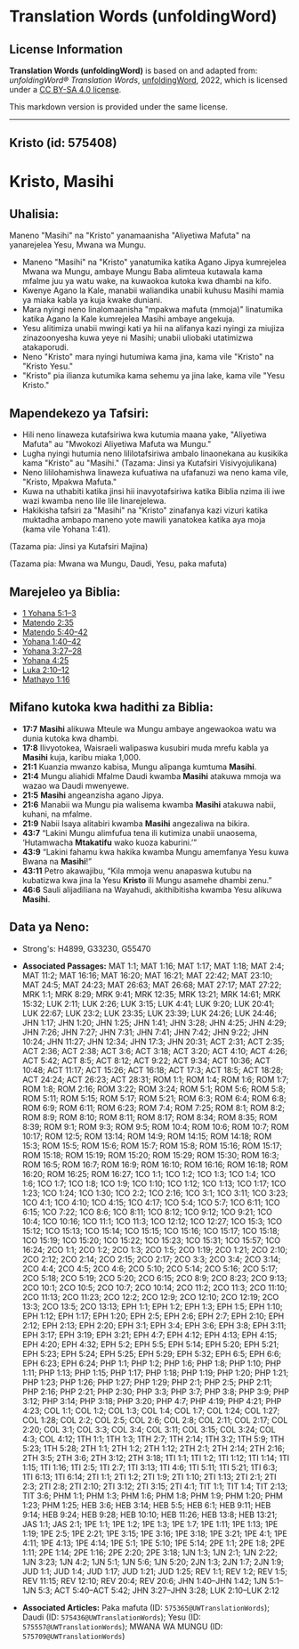 # Translation Words (unfoldingWord)

## License Information

**Translation Words (unfoldingWord)** is based on and adapted from: _unfoldingWord® Translation Words_, [unfoldingWord](https://unfoldingword.org/utw), 2022, which is licensed under a [CC BY-SA 4.0 license](https://creativecommons.org/licenses/by-sa/4.0/legalcode.en).

This markdown version is provided under the same license.



--------------------------------

## Kristo (id: 575408)

Kristo, Masihi
==============

Uhalisia:
---------

Maneno "Masihi" na "Kristo" yanamaanisha "Aliyetiwa Mafuta" na yanarejelea Yesu, Mwana wa Mungu.

* Maneno "Masihi" na "Kristo" yanatumika katika Agano Jipya kumrejelea Mwana wa Mungu, ambaye Mungu Baba alimteua kutawala kama mfalme juu ya watu wake, na kuwaokoa kutoka kwa dhambi na kifo.
* Kwenye Agano la Kale, manabii waliandika unabii kuhusu Masihi mamia ya miaka kabla ya kuja kwake duniani.
* Mara nyingi neno linalomaanisha "mpakwa mafuta (mmoja)" linatumika katika Agano la Kale kumrejelea Masihi ambaye angekuja.
* Yesu alitimiza unabii mwingi kati ya hii na alifanya kazi nyingi za miujiza zinazoonyesha kuwa yeye ni Masihi; unabii uliobaki utatimizwa atakaporudi.
* Neno "Kristo" mara nyingi hutumiwa kama jina, kama vile "Kristo" na "Kristo Yesu."
* "Kristo" pia ilianza kutumika kama sehemu ya jina lake, kama vile "Yesu Kristo."

Mapendekezo ya Tafsiri:
-----------------------

* Hili neno linaweza kutafsiriwa kwa kutumia maana yake, "Aliyetiwa Mafuta" au "Mwokozi Aliyetiwa Mafuta wa Mungu."
* Lugha nyingi hutumia neno lililotafsiriwa ambalo linaonekana au kusikika kama "Kristo" au "Masihi." (Tazama: Jinsi ya Kutafsiri Visivyojulikana)
* Neno lililohamishwa linaweza kufuatiwa na ufafanuzi wa neno kama vile, "Kristo, Mpakwa Mafuta."
* Kuwa na uthabiti katika jinsi hii inavyotafsiriwa katika Biblia nzima ili iwe wazi kwamba neno lile lile linarejelewa.
* Hakikisha tafsiri za "Masihi" na "Kristo" zinafanya kazi vizuri katika muktadha ambapo maneno yote mawili yanatokea katika aya moja (kama vile Yohana 1:41\).

(Tazama pia: Jinsi ya Kutafsiri Majina)

(Tazama pia: Mwana wa Mungu, Daudi, Yesu, paka mafuta)

Marejeleo ya Biblia:
--------------------

* [1 Yohana 5:1–3](https://ref.ly/1John5:1-1John5:3)
* [Matendo 2:35](https://ref.ly/Acts2:35)
* [Matendo 5:40–42](https://ref.ly/Acts5:40-Acts5:42)
* [Yohana 1:40–42](https://ref.ly/John1:40-John1:42)
* [Yohana 3:27–28](https://ref.ly/John3:27-John3:28)
* [Yohana 4:25](https://ref.ly/John4:25)
* [Luka 2:10–12](https://ref.ly/Luke2:10-Luke2:12)
* [Mathayo 1:16](https://ref.ly/Matt1:16)

Mifano kutoka kwa hadithi za Biblia:
------------------------------------

* **17:7** **Masihi** alikuwa Mteule wa Mungu ambaye angewaokoa watu wa dunia kutoka kwa dhambi.
* **17:8** Ilivyotokea, Waisraeli walipaswa kusubiri muda mrefu kabla ya **Masihi** kuja, karibu miaka 1,000\.
* **21:1** Kuanzia mwanzo kabisa, Mungu alipanga kumtuma **Masihi**.
* **21:4** Mungu aliahidi Mfalme Daudi kwamba **Masihi** atakuwa mmoja wa wazao wa Daudi mwenyewe.
* **21:5** **Masihi** angeanzisha agano Jipya.
* **21:6** Manabii wa Mungu pia walisema kwamba **Masihi** atakuwa nabii, kuhani, na mfalme.
* **21:9** Nabii Isaya alitabiri kwamba **Masihi** angezaliwa na bikira.
* **43:7** “Lakini Mungu alimfufua tena ili kutimiza unabii unaosema, ‘Hutamwacha **Mtakatifu** wako kuoza kaburini.’”
* **43:9** “Lakini fahamu kwa hakika kwamba Mungu amemfanya Yesu kuwa Bwana na **Masihi**!”
* **43:11** Petro akawajibu, “Kila mmoja wenu anapaswa kutubu na kubatizwa kwa jina la Yesu **Kristo** ili Mungu asamehe dhambi zenu.”
* **46:6** Sauli alijadiliana na Wayahudi, akithibitisha kwamba Yesu alikuwa **Masihi**.

Data ya Neno:
-------------

* Strong's: H4899, G33230, G55470

* **Associated Passages:** MAT 1:1; MAT 1:16; MAT 1:17; MAT 1:18; MAT 2:4; MAT 11:2; MAT 16:16; MAT 16:20; MAT 16:21; MAT 22:42; MAT 23:10; MAT 24:5; MAT 24:23; MAT 26:63; MAT 26:68; MAT 27:17; MAT 27:22; MRK 1:1; MRK 8:29; MRK 9:41; MRK 12:35; MRK 13:21; MRK 14:61; MRK 15:32; LUK 2:11; LUK 2:26; LUK 3:15; LUK 4:41; LUK 9:20; LUK 20:41; LUK 22:67; LUK 23:2; LUK 23:35; LUK 23:39; LUK 24:26; LUK 24:46; JHN 1:17; JHN 1:20; JHN 1:25; JHN 1:41; JHN 3:28; JHN 4:25; JHN 4:29; JHN 7:26; JHN 7:27; JHN 7:31; JHN 7:41; JHN 7:42; JHN 9:22; JHN 10:24; JHN 11:27; JHN 12:34; JHN 17:3; JHN 20:31; ACT 2:31; ACT 2:35; ACT 2:36; ACT 2:38; ACT 3:6; ACT 3:18; ACT 3:20; ACT 4:10; ACT 4:26; ACT 5:42; ACT 8:5; ACT 8:12; ACT 9:22; ACT 9:34; ACT 10:36; ACT 10:48; ACT 11:17; ACT 15:26; ACT 16:18; ACT 17:3; ACT 18:5; ACT 18:28; ACT 24:24; ACT 26:23; ACT 28:31; ROM 1:1; ROM 1:4; ROM 1:6; ROM 1:7; ROM 1:8; ROM 2:16; ROM 3:22; ROM 3:24; ROM 5:1; ROM 5:6; ROM 5:8; ROM 5:11; ROM 5:15; ROM 5:17; ROM 5:21; ROM 6:3; ROM 6:4; ROM 6:8; ROM 6:9; ROM 6:11; ROM 6:23; ROM 7:4; ROM 7:25; ROM 8:1; ROM 8:2; ROM 8:9; ROM 8:10; ROM 8:11; ROM 8:17; ROM 8:34; ROM 8:35; ROM 8:39; ROM 9:1; ROM 9:3; ROM 9:5; ROM 10:4; ROM 10:6; ROM 10:7; ROM 10:17; ROM 12:5; ROM 13:14; ROM 14:9; ROM 14:15; ROM 14:18; ROM 15:3; ROM 15:5; ROM 15:6; ROM 15:7; ROM 15:8; ROM 15:16; ROM 15:17; ROM 15:18; ROM 15:19; ROM 15:20; ROM 15:29; ROM 15:30; ROM 16:3; ROM 16:5; ROM 16:7; ROM 16:9; ROM 16:10; ROM 16:16; ROM 16:18; ROM 16:20; ROM 16:25; ROM 16:27; 1CO 1:1; 1CO 1:2; 1CO 1:3; 1CO 1:4; 1CO 1:6; 1CO 1:7; 1CO 1:8; 1CO 1:9; 1CO 1:10; 1CO 1:12; 1CO 1:13; 1CO 1:17; 1CO 1:23; 1CO 1:24; 1CO 1:30; 1CO 2:2; 1CO 2:16; 1CO 3:1; 1CO 3:11; 1CO 3:23; 1CO 4:1; 1CO 4:10; 1CO 4:15; 1CO 4:17; 1CO 5:4; 1CO 5:7; 1CO 6:11; 1CO 6:15; 1CO 7:22; 1CO 8:6; 1CO 8:11; 1CO 8:12; 1CO 9:12; 1CO 9:21; 1CO 10:4; 1CO 10:16; 1CO 11:1; 1CO 11:3; 1CO 12:12; 1CO 12:27; 1CO 15:3; 1CO 15:12; 1CO 15:13; 1CO 15:14; 1CO 15:15; 1CO 15:16; 1CO 15:17; 1CO 15:18; 1CO 15:19; 1CO 15:20; 1CO 15:22; 1CO 15:23; 1CO 15:31; 1CO 15:57; 1CO 16:24; 2CO 1:1; 2CO 1:2; 2CO 1:3; 2CO 1:5; 2CO 1:19; 2CO 1:21; 2CO 2:10; 2CO 2:12; 2CO 2:14; 2CO 2:15; 2CO 2:17; 2CO 3:3; 2CO 3:4; 2CO 3:14; 2CO 4:4; 2CO 4:5; 2CO 4:6; 2CO 5:10; 2CO 5:14; 2CO 5:16; 2CO 5:17; 2CO 5:18; 2CO 5:19; 2CO 5:20; 2CO 6:15; 2CO 8:9; 2CO 8:23; 2CO 9:13; 2CO 10:1; 2CO 10:5; 2CO 10:7; 2CO 10:14; 2CO 11:2; 2CO 11:3; 2CO 11:10; 2CO 11:13; 2CO 11:23; 2CO 12:2; 2CO 12:9; 2CO 12:10; 2CO 12:19; 2CO 13:3; 2CO 13:5; 2CO 13:13; EPH 1:1; EPH 1:2; EPH 1:3; EPH 1:5; EPH 1:10; EPH 1:12; EPH 1:17; EPH 1:20; EPH 2:5; EPH 2:6; EPH 2:7; EPH 2:10; EPH 2:12; EPH 2:13; EPH 2:20; EPH 3:1; EPH 3:4; EPH 3:6; EPH 3:8; EPH 3:11; EPH 3:17; EPH 3:19; EPH 3:21; EPH 4:7; EPH 4:12; EPH 4:13; EPH 4:15; EPH 4:20; EPH 4:32; EPH 5:2; EPH 5:5; EPH 5:14; EPH 5:20; EPH 5:21; EPH 5:23; EPH 5:24; EPH 5:25; EPH 5:29; EPH 5:32; EPH 6:5; EPH 6:6; EPH 6:23; EPH 6:24; PHP 1:1; PHP 1:2; PHP 1:6; PHP 1:8; PHP 1:10; PHP 1:11; PHP 1:13; PHP 1:15; PHP 1:17; PHP 1:18; PHP 1:19; PHP 1:20; PHP 1:21; PHP 1:23; PHP 1:26; PHP 1:27; PHP 1:29; PHP 2:1; PHP 2:5; PHP 2:11; PHP 2:16; PHP 2:21; PHP 2:30; PHP 3:3; PHP 3:7; PHP 3:8; PHP 3:9; PHP 3:12; PHP 3:14; PHP 3:18; PHP 3:20; PHP 4:7; PHP 4:19; PHP 4:21; PHP 4:23; COL 1:1; COL 1:2; COL 1:3; COL 1:4; COL 1:7; COL 1:24; COL 1:27; COL 1:28; COL 2:2; COL 2:5; COL 2:6; COL 2:8; COL 2:11; COL 2:17; COL 2:20; COL 3:1; COL 3:3; COL 3:4; COL 3:11; COL 3:15; COL 3:24; COL 4:3; COL 4:12; 1TH 1:1; 1TH 1:3; 1TH 2:7; 1TH 2:14; 1TH 3:2; 1TH 5:9; 1TH 5:23; 1TH 5:28; 2TH 1:1; 2TH 1:2; 2TH 1:12; 2TH 2:1; 2TH 2:14; 2TH 2:16; 2TH 3:5; 2TH 3:6; 2TH 3:12; 2TH 3:18; 1TI 1:1; 1TI 1:2; 1TI 1:12; 1TI 1:14; 1TI 1:15; 1TI 1:16; 1TI 2:5; 1TI 2:7; 1TI 3:13; 1TI 4:6; 1TI 5:11; 1TI 5:21; 1TI 6:3; 1TI 6:13; 1TI 6:14; 2TI 1:1; 2TI 1:2; 2TI 1:9; 2TI 1:10; 2TI 1:13; 2TI 2:1; 2TI 2:3; 2TI 2:8; 2TI 2:10; 2TI 3:12; 2TI 3:15; 2TI 4:1; TIT 1:1; TIT 1:4; TIT 2:13; TIT 3:6; PHM 1:1; PHM 1:3; PHM 1:6; PHM 1:8; PHM 1:9; PHM 1:20; PHM 1:23; PHM 1:25; HEB 3:6; HEB 3:14; HEB 5:5; HEB 6:1; HEB 9:11; HEB 9:14; HEB 9:24; HEB 9:28; HEB 10:10; HEB 11:26; HEB 13:8; HEB 13:21; JAS 1:1; JAS 2:1; 1PE 1:1; 1PE 1:2; 1PE 1:3; 1PE 1:7; 1PE 1:11; 1PE 1:13; 1PE 1:19; 1PE 2:5; 1PE 2:21; 1PE 3:15; 1PE 3:16; 1PE 3:18; 1PE 3:21; 1PE 4:1; 1PE 4:11; 1PE 4:13; 1PE 4:14; 1PE 5:1; 1PE 5:10; 1PE 5:14; 2PE 1:1; 2PE 1:8; 2PE 1:11; 2PE 1:14; 2PE 1:16; 2PE 2:20; 2PE 3:18; 1JN 1:3; 1JN 2:1; 1JN 2:22; 1JN 3:23; 1JN 4:2; 1JN 5:1; 1JN 5:6; 1JN 5:20; 2JN 1:3; 2JN 1:7; 2JN 1:9; JUD 1:1; JUD 1:4; JUD 1:17; JUD 1:21; JUD 1:25; REV 1:1; REV 1:2; REV 1:5; REV 11:15; REV 12:10; REV 20:4; REV 20:6; JHN 1:40–JHN 1:42; 1JN 5:1–1JN 5:3; ACT 5:40–ACT 5:42; JHN 3:27–JHN 3:28; LUK 2:10–LUK 2:12
* **Associated Articles:** Paka mafuta (ID: `575365@UWTranslationWords`); Daudi (ID: `575436@UWTranslationWords`); Yesu (ID: `575557@UWTranslationWords`); MWANA WA MUNGU (ID: `575709@UWTranslationWords`)

